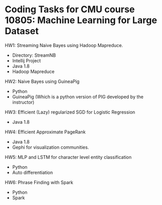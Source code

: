 # Coding Tasks for CMU course 10805: Machine Learning for Large Dataset

HW1: Streaming Naive Bayes using Hadoop Mapreduce.
* Directory: StreamNB
* Intellij Project
* Java 1.8
* Hadoop Mapreduce

HW2: Naive Bayes using GuineaPig
* Python
* GuineaPig (Which is a python version of PIG developed by the instructor)

HW3: Efficient (Lazy) regularized SGD for Logistic Regression
* Java 1.8

HW4: Efficient Approximate PageRank
* Java 1.8
* Gephi for visualization communities.

HW5: MLP and LSTM for character level entity classification
* Python
* Auto differentiation

HW6: Phrase Finding with Spark
* Python
* Spark
